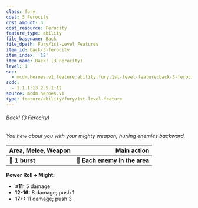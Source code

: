 ```yaml
---
class: fury
cost: 3 Ferocity
cost_amount: 3
cost_resource: Ferocity
feature_type: ability
file_basename: Back
file_dpath: Fury/1st-Level Features
item_id: back-3-ferocity
item_index: '12'
item_name: Back! (3 Ferocity)
level: 1
scc:
  - mcdm.heroes.v1:feature.ability.fury.1st-level-feature:back-3-ferocity
scdc:
  - 1.1.1:13.2.5.1:12
source: mcdm.heroes.v1
type: feature/ability/fury/1st-level-feature
---
```


###### Back! (3 Ferocity)

*You hew about you with your mighty weapon, hurling enemies backward.*

| **Area, Melee, Weapon** |               **Main action** |
| ----------------------- | ----------------------------: |
| **📏 1 burst**          | **🎯 Each enemy in the area** |

**Power Roll + Might:**

- **≤11:** 5 damage
- **12-16:** 8 damage; push 1
- **17+:** 11 damage; push 3
